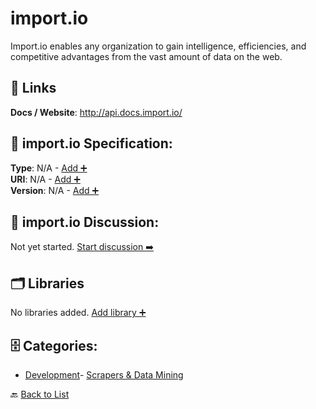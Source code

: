 # import.io

Import.io enables any organization to gain intelligence, efficiencies, and competitive advantages from the vast amount of data on the web.

##  🔗 Links
**Docs / Website**: http://api.docs.import.io/

## 🧬 import.io Specification:
**Type**: N/A - [Add ➕](https://github.com/apis-list/apis-list/edit/main/apis.yaml#L23323)  
**URI**: N/A - [Add ➕](https://github.com/apis-list/apis-list/edit/main/apis.yaml#L23323)  
**Version**: N/A - [Add ➕](https://github.com/apis-list/apis-list/edit/main/apis.yaml#L23323)

## 💬 import.io Discussion:
Not yet started. [Start discussion ➡️](https://github.com/apis-list/apis-list/discussions/new)

## 🗂️ Libraries

No libraries added. [Add library ➕](https://github.com/apis-list/apis-list/edit/main/apis.yaml#L23323)    


## 🗄️ Categories:
- [Development](https://github.com/apis-list/apis-list#development-)- [Scrapers & Data Mining](https://github.com/apis-list/apis-list#scrapers--data-mining-)

🔙  [Back to List](https://github.com/apis-list/apis-list)
